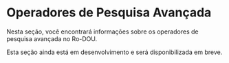 # Operadores de Pesquisa Avançada

Nesta seção, você encontrará informações sobre os operadores de pesquisa avançada no Ro-DOU.

Esta seção ainda está em desenvolvimento e será disponibilizada em breve.